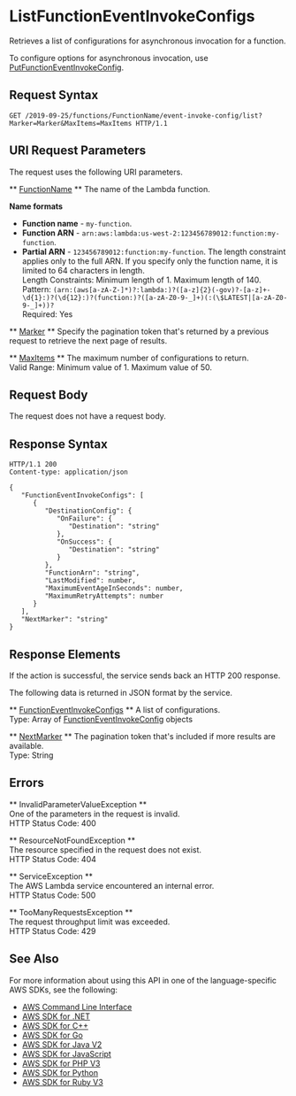 # ListFunctionEventInvokeConfigs<a name="API_ListFunctionEventInvokeConfigs"></a>

Retrieves a list of configurations for asynchronous invocation for a function\.

To configure options for asynchronous invocation, use [PutFunctionEventInvokeConfig](API_PutFunctionEventInvokeConfig.md)\.

## Request Syntax<a name="API_ListFunctionEventInvokeConfigs_RequestSyntax"></a>

```
GET /2019-09-25/functions/FunctionName/event-invoke-config/list?Marker=Marker&MaxItems=MaxItems HTTP/1.1
```

## URI Request Parameters<a name="API_ListFunctionEventInvokeConfigs_RequestParameters"></a>

The request uses the following URI parameters\.

 ** [FunctionName](#API_ListFunctionEventInvokeConfigs_RequestSyntax) **   <a name="SSS-ListFunctionEventInvokeConfigs-request-FunctionName"></a>
The name of the Lambda function\.  

**Name formats**
+  **Function name** \- `my-function`\.
+  **Function ARN** \- `arn:aws:lambda:us-west-2:123456789012:function:my-function`\.
+  **Partial ARN** \- `123456789012:function:my-function`\.
The length constraint applies only to the full ARN\. If you specify only the function name, it is limited to 64 characters in length\.  
Length Constraints: Minimum length of 1\. Maximum length of 140\.  
Pattern: `(arn:(aws[a-zA-Z-]*)?:lambda:)?([a-z]{2}(-gov)?-[a-z]+-\d{1}:)?(\d{12}:)?(function:)?([a-zA-Z0-9-_]+)(:(\$LATEST|[a-zA-Z0-9-_]+))?`   
Required: Yes

 ** [Marker](#API_ListFunctionEventInvokeConfigs_RequestSyntax) **   <a name="SSS-ListFunctionEventInvokeConfigs-request-Marker"></a>
Specify the pagination token that's returned by a previous request to retrieve the next page of results\.

 ** [MaxItems](#API_ListFunctionEventInvokeConfigs_RequestSyntax) **   <a name="SSS-ListFunctionEventInvokeConfigs-request-MaxItems"></a>
The maximum number of configurations to return\.  
Valid Range: Minimum value of 1\. Maximum value of 50\.

## Request Body<a name="API_ListFunctionEventInvokeConfigs_RequestBody"></a>

The request does not have a request body\.

## Response Syntax<a name="API_ListFunctionEventInvokeConfigs_ResponseSyntax"></a>

```
HTTP/1.1 200
Content-type: application/json

{
   "FunctionEventInvokeConfigs": [ 
      { 
         "DestinationConfig": { 
            "OnFailure": { 
               "Destination": "string"
            },
            "OnSuccess": { 
               "Destination": "string"
            }
         },
         "FunctionArn": "string",
         "LastModified": number,
         "MaximumEventAgeInSeconds": number,
         "MaximumRetryAttempts": number
      }
   ],
   "NextMarker": "string"
}
```

## Response Elements<a name="API_ListFunctionEventInvokeConfigs_ResponseElements"></a>

If the action is successful, the service sends back an HTTP 200 response\.

The following data is returned in JSON format by the service\.

 ** [FunctionEventInvokeConfigs](#API_ListFunctionEventInvokeConfigs_ResponseSyntax) **   <a name="SSS-ListFunctionEventInvokeConfigs-response-FunctionEventInvokeConfigs"></a>
A list of configurations\.  
Type: Array of [FunctionEventInvokeConfig](API_FunctionEventInvokeConfig.md) objects

 ** [NextMarker](#API_ListFunctionEventInvokeConfigs_ResponseSyntax) **   <a name="SSS-ListFunctionEventInvokeConfigs-response-NextMarker"></a>
The pagination token that's included if more results are available\.  
Type: String

## Errors<a name="API_ListFunctionEventInvokeConfigs_Errors"></a>

 ** InvalidParameterValueException **   
One of the parameters in the request is invalid\.  
HTTP Status Code: 400

 ** ResourceNotFoundException **   
The resource specified in the request does not exist\.  
HTTP Status Code: 404

 ** ServiceException **   
The AWS Lambda service encountered an internal error\.  
HTTP Status Code: 500

 ** TooManyRequestsException **   
The request throughput limit was exceeded\.  
HTTP Status Code: 429

## See Also<a name="API_ListFunctionEventInvokeConfigs_SeeAlso"></a>

For more information about using this API in one of the language\-specific AWS SDKs, see the following:
+  [AWS Command Line Interface](https://docs.aws.amazon.com/goto/aws-cli/lambda-2015-03-31/ListFunctionEventInvokeConfigs) 
+  [AWS SDK for \.NET](https://docs.aws.amazon.com/goto/DotNetSDKV3/lambda-2015-03-31/ListFunctionEventInvokeConfigs) 
+  [AWS SDK for C\+\+](https://docs.aws.amazon.com/goto/SdkForCpp/lambda-2015-03-31/ListFunctionEventInvokeConfigs) 
+  [AWS SDK for Go](https://docs.aws.amazon.com/goto/SdkForGoV1/lambda-2015-03-31/ListFunctionEventInvokeConfigs) 
+  [AWS SDK for Java V2](https://docs.aws.amazon.com/goto/SdkForJavaV2/lambda-2015-03-31/ListFunctionEventInvokeConfigs) 
+  [AWS SDK for JavaScript](https://docs.aws.amazon.com/goto/AWSJavaScriptSDK/lambda-2015-03-31/ListFunctionEventInvokeConfigs) 
+  [AWS SDK for PHP V3](https://docs.aws.amazon.com/goto/SdkForPHPV3/lambda-2015-03-31/ListFunctionEventInvokeConfigs) 
+  [AWS SDK for Python](https://docs.aws.amazon.com/goto/boto3/lambda-2015-03-31/ListFunctionEventInvokeConfigs) 
+  [AWS SDK for Ruby V3](https://docs.aws.amazon.com/goto/SdkForRubyV3/lambda-2015-03-31/ListFunctionEventInvokeConfigs) 